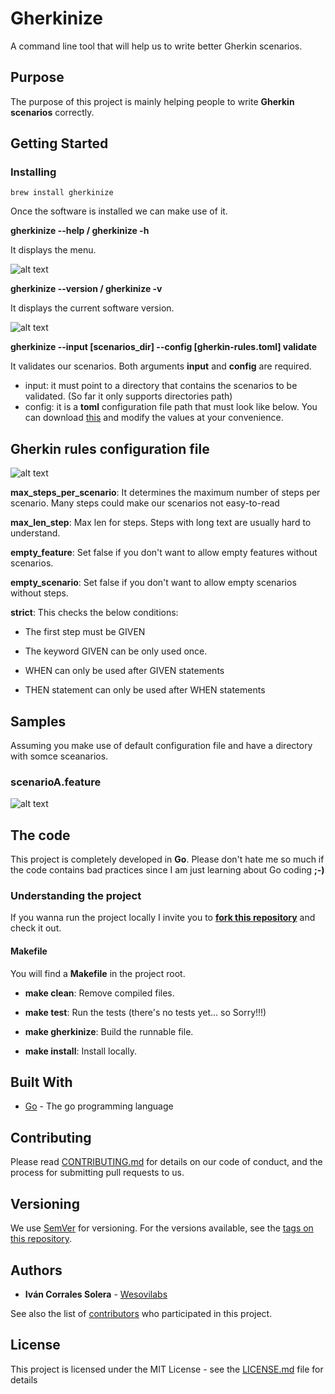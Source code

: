 # Gherkinize

A command line tool that will help us to write better Gherkin scenarios.


## Purpose

The purpose of this project is mainly helping people to write **Gherkin scenarios** correctly.


## Getting Started


### Installing

```
brew install gherkinize
```

Once the software is installed we can make use of it.

**gherkinize --help / gherkinize -h**

It displays the menu.

![alt text](https://github.com/wesovilabs/gherkinize/blob/master/doc/helpmenu.png "Gherkinize help")

**gherkinize --version / gherkinize -v**

It displays the current software version.

![alt text](https://github.com/wesovilabs/gherkinize/blob/master/doc/versionmenu.png "Gherkinize version")

**gherkinize --input [scenarios_dir] --config [gherkin-rules.toml] validate**

It validates our scenarios. Both arguments **input** and **config** are required.

- input: it must point to a directory that contains the scenarios to be validated. (So far it only supports directories path)
- config:  it is a **toml** configuration file path that must look like below. You can download [this](https://github.com/wesovilabs/gherkinize/blob/master/config/gherkin-rules.toml) and
modify the values at your convenience.


## Gherkin rules configuration file

![alt text](https://github.com/wesovilabs/gherkinize/blob/master/doc/config.png "Gherkin Rules Validator")

**max_steps_per_scenario**: It determines the maximum number of steps per scenario. Many steps could make our scenarios not easy-to-read

**max_len_step**: Max len for steps. Steps with long text are usually hard to understand.

**empty_feature**: Set false if you don't want to allow empty features without scenarios.

**empty_scenario**: Set false if you don't want to allow empty scenarios without steps.

**strict**: This checks the below conditions:

* The first step must be GIVEN

* The keyword GIVEN can be only used once.

* WHEN can only be used after GIVEN statements

* THEN statement can only be used after WHEN statements


## Samples

Assuming you make use of default configuration file and have a directory with somce sceanarios.


### scenarioA.feature
![alt text](https://github.com/wesovilabs/gherkinize/blob/master/doc/scenarioA.png "Scenario A")



## The code

This project is completely developed in **Go**. Please don't hate me so much if the code contains bad practices since I am just learning about Go coding **;-)**

### Understanding the project

If you wanna run the project locally I invite you to **[fork this repository](https://github.com/wesovilabs/gherkinize)** and check it out.

#### Makefile

You will find a **Makefile** in the project root.

* **make clean**: Remove compiled files.

* **make test**: Run the tests  (there's no tests yet... so Sorry!!!)

* **make gherkinize**: Build the runnable file.

* **make install**: Install locally.


## Built With

* [Go](https://golang.org/) - The go programming language

## Contributing

Please read [CONTRIBUTING.md](https://github.com/wesovilabs/gherkinize/blob/master/CONTRIBUTING.md) for details on our code of conduct, and the process for submitting pull requests to us.

## Versioning

We use [SemVer](http://semver.org/) for versioning. For the versions available, see the [tags on this repository](https://github.com/wesovilabs/gherkinize/tags).

## Authors

* **Iván Corrales Solera** - [Wesovilabs](http://www.wesovilabs.com)

See also the list of [contributors](https://github.com/wesovilabs/gherkinize/contributors) who participated in this project.

## License

This project is licensed under the MIT License - see the [LICENSE.md](LICENSE.md) file for details
